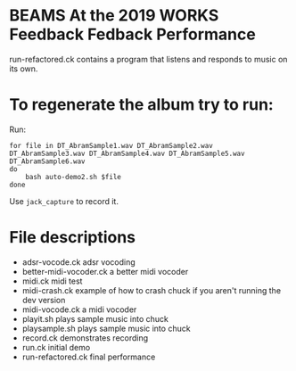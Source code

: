 # BEAMS At the 2019 WORKS Feedback Fedback Performance

run-refactored.ck contains a program that listens and responds to music on its own.

# To regenerate the album try to run:

Run: 

    for file in DT_AbramSample1.wav DT_AbramSample2.wav DT_AbramSample3.wav DT_AbramSample4.wav DT_AbramSample5.wav DT_AbramSample6.wav
    do
        bash auto-demo2.sh $file
    done

Use `jack_capture` to record it.

# File descriptions

* adsr-vocode.ck adsr vocoding
* better-midi-vocoder.ck a better midi vocoder
* midi.ck midi test
* midi-crash.ck example of how to crash chuck if you aren't running the dev version
* midi-vocode.ck a midi vocoder
* playit.sh plays sample music into chuck
* playsample.sh plays sample music into chuck
* record.ck demonstrates recording
* run.ck initial demo
* run-refactored.ck final performance
